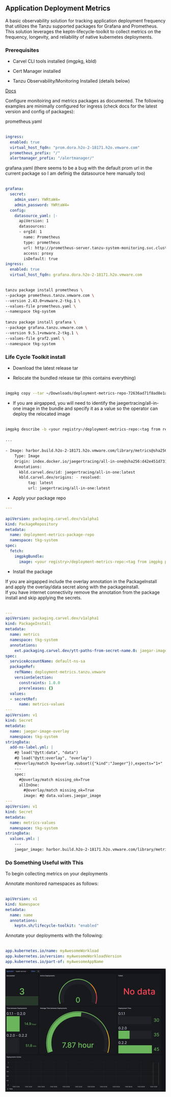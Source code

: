 ## Application Deployment Metrics

A basic observability solution for tracking application deployment frequency that utilizes the Tanzu supported packages for Grafana and Prometheus.  This solution leverages the keptn-lifecycle-toolkit to collect metrics on the frequency, longevity, and reliability of native kubernetes deployments.

### Prerequisites

- Carvel CLI tools installed (imgpkg, kbld)

- Cert Manager installed

- Tanzu Observability/Monitoring Installed (details below)

[Docs](https://docs.vmware.com/en/VMware-Tanzu-Kubernetes-Grid/2.2/using-tkg-22/workload-packages-monitoring.html)

Configure monitoiring and metrics packages as documented.  The following examples are minimally configured for ingress (check docs for the latest version and config of packages):

prometheus.yaml
```yaml

ingress:
  enabled: true
  virtual_host_fqdn: "prom.dora.h2o-2-18171.h2o.vmware.com"
  prometheus_prefix: "/"
  alertmanager_prefix: "/alertmanager/"

```

grafana.yaml
(there seems to be a bug with the default prom url in the current package so I am definig the datasource here manually too)
```yaml

grafana:
  secret:
    admin_user: YWRtaW4=
    admin_password: YWRtaW4=
  config:
    datasource_yaml: |-
      apiVersion: 1
      datasources:
      - orgId: 1
        name: Prometheus
        type: prometheus
        url: http://prometheus-server.tanzu-system-monitoring.svc.cluster.local
        access: proxy
        isDefault: true
ingress:
  enabled: true
  virtual_host_fqdn: grafana.dora.h2o-2-18171.h2o.vmware.com

```


```bash

tanzu package install prometheus \
--package prometheus.tanzu.vmware.com \
--version 2.43.0+vmware.2-tkg.1 \
--values-file prometheus.yaml \
--namespace tkg-system

tanzu package install grafana \
--package grafana.tanzu.vmware.com \
--version 9.5.1+vmware.2-tkg.1 \
--values-file graf2.yaml \
--namespace tkg-system

```

### Life Cycle Toolkit install

* Download the latest release tar

* Relocate the bundled release tar (this contains everything)

```bash

imgpkg copy --tar ~/Downloads/deployment-metrics-repo-72636ad71f8ad8e1aceb9c82677bff6745deb847.tar --to-repo <your registry>/deployment-metrics-repo --registry-ca-cert-path <add cert for self signed, if needed>

```

* If you are airgapped, you will need to identify the jaegertracing/all-in-one image in the bundle and specify it as a value so the operator can deploy the relocated image

```bash

imgpkg describe -b <your registry>/deployment-metrics-repo:<tag from relocated bundle> --registry-ca-cert-path ~/Downloads/harbor.build.new.cer

...

- Image: harbor.build.h2o-2-18171.h2o.vmware.com/library/metrics@sha256:d42e451d73188d1d47c60dff6cf645b73b7cc470a6463fcae03aa7dfb9ab8b59  #<-- use this relocated image reference
    Type: Image
    Origin: index.docker.io/jaegertracing/all-in-one@sha256:d42e451d73188d1d47c60dff6cf645b73b7cc470a6463fcae03aa7dfb9ab8b59
    Annotations:
      kbld.carvel.dev/id: jaegertracing/all-in-one:latest
      kbld.carvel.dev/origins: - resolved:
          tag: latest
          url: jaegertracing/all-in-one:latest

```

* Apply your package repo

```yaml
---

apiVersion: packaging.carvel.dev/v1alpha1
kind: PackageRepository
metadata:
  name: deployment-metrics-package-repo
  namespace: tkg-system
spec:
  fetch:
    imgpkgBundle:
      image: <your registry>/deployment-metrics-repo:<tag from imgpkg push above>

```


* Install the package

If you are airgapped include the overlay annotation in the PackageInstall and apply the overlay/data secret along with the packageinstall.  
If you have internet connectivity remove the annotation from the package install and skip applying the secrets.

```yaml

---
apiVersion: packaging.carvel.dev/v1alpha1
kind: PackageInstall
metadata:
  name: metrics
  namespace: tkg-system
  annotations:
    ext.packaging.carvel.dev/ytt-paths-from-secret-name.0: jaegar-image-overlay
spec:
  serviceAccountName: default-ns-sa
  packageRef:
    refName: deployment-metrics.tanzu.vmware
    versionSelection:
      constraints: 1.0.0
      prereleases: {}
  values:
  - secretRef:
      name: metrics-values
---
apiVersion: v1
kind: Secret
metadata:
  name: jaegar-image-overlay
  namespace: tkg-system
stringData:
  add-ns-label.yml: |
    #@ load("@ytt:data", "data")
    #@ load("@ytt:overlay", "overlay")
    #@overlay/match by=overlay.subset({"kind":"Jaeger"}),expects="1+"
    ---
    spec:
      #@overlay/match missing_ok=True
      allInOne:
        #@overlay/match missing_ok=True
        image: #@ data.values.jaegar_image
---
apiVersion: v1
kind: Secret
metadata:
  name: metrics-values
  namespace: tkg-system
stringData:
  values.yml: |
    ---
    jaegar_image: harbor.build.h2o-2-18171.h2o.vmware.com/library/metrics@sha256:d42e451d73188d1d47c60dff6cf645b73b7cc470a6463fcae03aa7dfb9ab8b59

```

### Do Something Useful with This

To begin collecting metrics on your deployments


Annotate monitored namespaces as follows:

```yaml

apiVersion: v1
kind: Namespace
metadata:
  name: name
  annotations:
    keptn.sh/lifecycle-toolkit: "enabled"


```

Annotate your deployments with the following:

```yaml

app.kubernetes.io/name: myAwesomeWorkload
app.kubernetes.io/version: myAwesomeWorkloadVersion
app.kubernetes.io/part-of: myAwesomeAppName

```

![Dashboard](docs/dashboard.png)